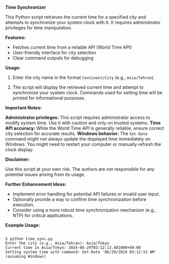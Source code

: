 **Time Synchronizer**

This Python script retrieves the current time for a specified city and attempts to synchronize your system clock with it. It requires administrator privileges for time manipulation.

**Features:**

* Fetches current time from a reliable API (World Time API)
* User-friendly interface for city selection
* Clear command outputs for debugging

**Usage:**

1. Enter the city name in the format `Continent/City` (e.g., `Asia/Tehran`).

2. The script will display the retrieved current time and attempt to synchronize your system clock. Commands used for setting time will be printed for informational purposes.

**Important Notes:**

**Administrator privileges:** This script requires administrator access to modify system time. Use it with caution and only on trusted systems.
**Time API accuracy:** While the World Time API is generally reliable, ensure correct city selection for accurate results.
**Windows behavior:** The `Set-Date` command might not always update the displayed time immediately on Windows. You might need to restart your computer or manually refresh the clock display.

**Disclaimer:**

Use this script at your own risk. The authors are not responsible for any potential issues arising from its usage.

**Further Enhancement Ideas:**

* Implement error handling for potential API failures or invalid user input.
* Optionally provide a way to confirm time synchronization before execution.
* Consider using a more robust time synchronization mechanism (e.g., NTP) for critical applications.

**Example Usage:**

```

$ python time_sync.py
Enter the city (e.g., Asia/Tehran): Asia/Tokyo
Current time in Asia/Tokyo: 2024-06-29T03:12:13.401000+09:00
Setting system time with command: Set-Date '06/29/2024 03:12:13 AM'  (assuming Windows)
```